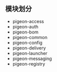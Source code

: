 
## 模块划分
- pigeon-access
- pigeon-auth
- pigeon-bom
- pigeon-common
- pigeon-config
- pigeon-delivery
- pigeon-launcher
- pigeon-messaging
- pigeon-registry
